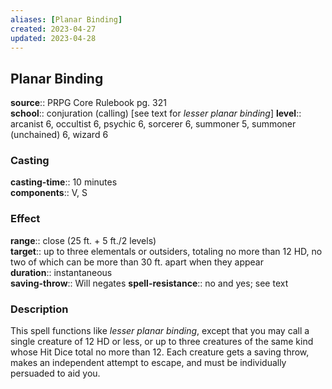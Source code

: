 ```yaml
---
aliases: [Planar Binding]
created: 2023-04-27
updated: 2023-04-28
---
```


## Planar Binding

**source**:: PRPG Core Rulebook pg. 321  
**school**:: conjuration (calling) \[see text for *lesser planar binding*\]
**level**:: arcanist 6, occultist 6, psychic 6, sorcerer 6, summoner 5, summoner (unchained) 6, wizard 6

### Casting

**casting-time**:: 10 minutes  
**components**:: V, S

### Effect

**range**:: close (25 ft. + 5 ft./2 levels)  
**target**:: up to three elementals or outsiders, totaling no more than 12 HD, no two of which can be more than 30 ft. apart when they appear  
**duration**:: instantaneous  
**saving-throw**:: Will negates
**spell-resistance**:: no and yes; see text

### Description

This spell functions like *lesser planar binding*, except that you may call a single creature of 12 HD or less, or up to three creatures of the same kind whose Hit Dice total no more than 12. Each creature gets a saving throw, makes an independent attempt to escape, and must be individually persuaded to aid you.
